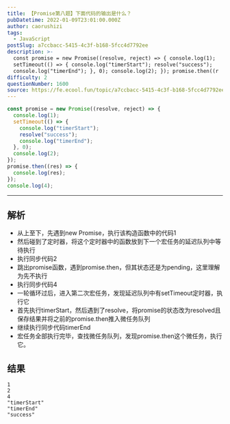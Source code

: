```yaml
---
title: 【Promise第八题】下面代码的输出是什么？
pubDatetime: 2022-01-09T23:01:00.000Z
author: caorushizi
tags:
  - JavaScript
postSlug: a7ccbacc-5415-4c3f-b168-5fcc4d7792ee
description: >-
  const promise = new Promise((resolve, reject) => { console.log(1);
  setTimeout(() => { console.log("timerStart"); resolve("success");
  console.log("timerEnd"); }, 0); console.log(2); }); promise.then((r
difficulty: 2
questionNumber: 1600
source: https://fe.ecool.fun/topic/a7ccbacc-5415-4c3f-b168-5fcc4d7792ee
---
```


```js
const promise = new Promise((resolve, reject) => {
  console.log(1);
  setTimeout(() => {
    console.log("timerStart");
    resolve("success");
    console.log("timerEnd");
  }, 0);
  console.log(2);
});
promise.then((res) => {
  console.log(res);
});
console.log(4);
```

---

## 解析

* 从上至下，先遇到new Promise，执行该构造函数中的代码1
* 然后碰到了定时器，将这个定时器中的函数放到下一个宏任务的延迟队列中等待执行
* 执行同步代码2
* 跳出promise函数，遇到promise.then，但其状态还是为pending，这里理解为先不执行
* 执行同步代码4
* 一轮循环过后，进入第二次宏任务，发现延迟队列中有setTimeout定时器，执行它
* 首先执行timerStart，然后遇到了resolve，将promise的状态改为resolved且保存结果并将之前的promise.then推入微任务队列
* 继续执行同步代码timerEnd
* 宏任务全部执行完毕，查找微任务队列，发现promise.then这个微任务，执行它。

## 结果

```
1
2
4
"timerStart"
"timerEnd"
"success"
```


